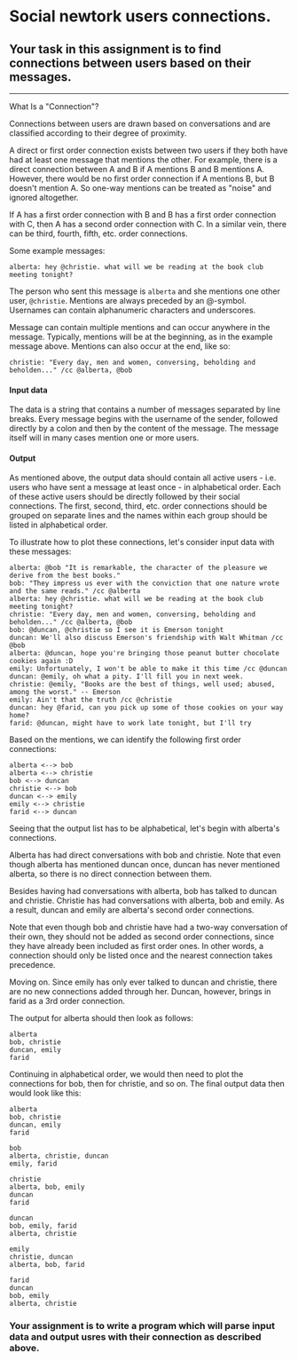 # Social newtork users connections.
## Your task in this assignment is to find connections between users based on their messages.
---
What Is a "Connection"?

Connections between users are drawn based on conversations and are classified according to their degree of proximity.

A direct or first order connection exists between two users if they both have had at least one message that mentions the other. For example, there is a direct connection between A and B if A mentions B and B mentions A. However, there would be no first order connection if A mentions B, but B doesn't mention A. So one-way mentions can be treated as "noise" and ignored altogether.

If A has a first order connection with B and B has a first order connection with C, then A has a second order connection with C. In a similar vein, there can be third, fourth, fifth, etc. order connections. 

Some example messages:

`alberta: hey @christie. what will we be reading at the book club meeting tonight?`

The person who sent this message is `alberta` and she mentions one other user, `@christie`. Mentions are always preceded by an @-symbol. Usernames can contain alphanumeric characters and underscores.

Message can contain multiple mentions and can occur anywhere in the message. Typically, mentions will be at the beginning, as in the example message above. Mentions can also occur at the end, like so:

`christie: "Every day, men and women, conversing, beholding and beholden..." /cc @alberta, @bob`

#### Input data

The data is a string that contains a number of messages separated by line breaks. Every message begins with the username of the sender, followed directly by a colon and then by the content of the message. The message itself will in many cases mention one or more users.

#### Output
As mentioned above, the output data should contain all active  users - i.e. users who have sent a message at least once - in alphabetical order. Each of these active users should be directly followed by their social connections. The first, second, third, etc. order connections should be grouped on separate lines and the names within each group should be listed in alphabetical order.

To illustrate how to plot these connections, let's consider input data with these messages:
```
alberta: @bob "It is remarkable, the character of the pleasure we derive from the best books."
bob: "They impress us ever with the conviction that one nature wrote and the same reads." /cc @alberta
alberta: hey @christie. what will we be reading at the book club meeting tonight?
christie: "Every day, men and women, conversing, beholding and beholden..." /cc @alberta, @bob
bob: @duncan, @christie so I see it is Emerson tonight
duncan: We'll also discuss Emerson's friendship with Walt Whitman /cc @bob
alberta: @duncan, hope you're bringing those peanut butter chocolate cookies again :D
emily: Unfortunately, I won't be able to make it this time /cc @duncan
duncan: @emily, oh what a pity. I'll fill you in next week.
christie: @emily, "Books are the best of things, well used; abused, among the worst." -- Emerson
emily: Ain't that the truth /cc @christie
duncan: hey @farid, can you pick up some of those cookies on your way home?
farid: @duncan, might have to work late tonight, but I'll try
```
Based on the mentions, we can identify the following first order connections:
```
alberta <--> bob
alberta <--> christie
bob <--> duncan
christie <--> bob
duncan <--> emily
emily <--> christie
farid <--> duncan
```
Seeing that the output list has to be alphabetical, let's begin with alberta's connections.

Alberta has had direct conversations with bob and christie. Note that even though alberta has mentioned duncan once, duncan has never mentioned alberta, so there is no direct connection between them.

Besides having had conversations with alberta, bob has talked to duncan and christie. Christie has had conversations with alberta, bob and emily. As a result, duncan and emily are alberta's second order connections.

Note that even though bob and christie have had a two-way conversation of their own, they should not be added as second order connections, since they have already been included as first order ones. In other words, a connection should only be listed once and the nearest connection takes precedence.

Moving on. Since emily has only ever talked to duncan and christie, there are no new connections added through her. Duncan, however, brings in farid as a 3rd order connection.

The output for alberta should then look as follows:
```
alberta
bob, christie
duncan, emily
farid
```
Continuing in alphabetical order, we would then need to plot the connections for bob, then for christie, and so on. The final output data then would look like this:
```
alberta
bob, christie
duncan, emily
farid

bob
alberta, christie, duncan
emily, farid

christie
alberta, bob, emily
duncan
farid

duncan
bob, emily, farid
alberta, christie

emily
christie, duncan
alberta, bob, farid

farid
duncan
bob, emily
alberta, christie
```

### Your assignment is to write a program which will parse input data and output usres with their connection as described above.
